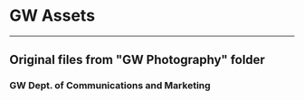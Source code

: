 # GW Assets
---
## Original files from "GW Photography" folder
### GW Dept. of Communications and Marketing
